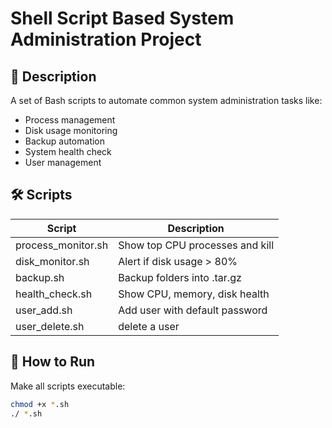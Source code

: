 # Shell Script Based System Administration Project

## 📌 Description
A set of Bash scripts to automate common system administration tasks like:
- Process management
- Disk usage monitoring
- Backup automation
- System health check
- User management

## 🛠 Scripts
| Script              | Description                        |
|---------------------|------------------------------------|
| process_monitor.sh  | Show top CPU processes and kill    |
| disk_monitor.sh     | Alert if disk usage > 80%          |
| backup.sh           | Backup folders into .tar.gz        |
| health_check.sh     | Show CPU, memory, disk health      |
| user_add.sh         | Add user with default password     |
| user_delete.sh      | delete a user                      |

## 🚀 How to Run
Make all scripts executable:
```bash
chmod +x *.sh
./ *.sh
